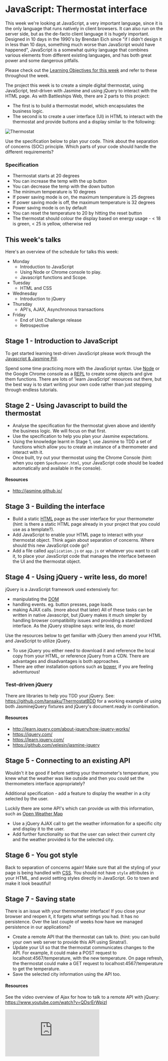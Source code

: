 # JavaScript: Thermostat interface

This week we're looking at JavaScript, a very important language, since it is the only language that runs natively in client browsers.  It can also run on the server side, but as the de-facto client language it is hugely important.  Designed in 10 days in the 1990's by Brendan Eich since "if I didn't design it in less than 10 days, something much worse than JavaScript would have happened", JavaScript is a somewhat quirky language that combines various elements from different existing languages, and has both great power and some dangerous pitfalls.

Please check out the [Learning Objectives for this week](learning_objectives.md) and refer to these throughout the week.

The project this week is to create a simple digital thermostat, using JavaScript, test-driven with Jasmine and using jQuery to interact with the HTML page.  As with Battleships Web, there are 2 parts to this project:

* The first is to build a thermostat model, which encapsulates the business logic.
* The second is to create a user interface (UI) in HTML to interact with the thermostat and provide buttons and a display similar to the following:


![Thermostat](../images/thermostat.png)

Use the specification below to plan your code.  Think about the separation of concerns (SOC) principle.  Which parts of your code should handle the different requirements?

### Specification

- Thermostat starts at 20 degrees
- You can increase the temp with the up button
- You can decrease the temp with the down button
- The minimum temperature is 10 degrees
- If power saving mode is on, the maximum temperature is 25 degrees
- If power saving mode is off, the maximum temperature is 32 degrees
- Power saving mode is on by default
- You can reset the temperature to 20 by hitting  the reset button
- The thermostat should colour the display based on energy usage - < 18 is green, < 25 is yellow, otherwise red


## This week's talks
Here's an overview of the schedule for talks this week:

* Monday
  * Introduction to JavaScript
  * Using Node or Chrome console to play.
  * Javascript functions and Scope.
* Tuesday
  * HTML and CSS
* Wednesday
  * Introduction to jQuery
* Thursday
  * API's, AJAX, Asynchronous transactions
* Friday
  * End of Unit Challenge release
  * Retrospective


## Stage 1 - Introduction to JavaScript

To get started learning test-driven JavaScript please work through the [Javascript & Jasmine Pill](../pills/javascript&JasminePill.md).

Spend some time practicing more with the JavaScript syntax.  Use [Node](https://nodejs.org/) or the Google Chrome console as a [REPL](http://en.wikipedia.org/wiki/Read%E2%80%93eval%E2%80%93print_loop) to create some objects and give them functions.  There are lots of 'learn JavaScript' resources out there, but the best way is to start writing your own code rather than just stepping through endless tutorials.


## Stage 2 - Using Javascript to build the thermostat

* Analyse the specification for the thermostat given above and identify the business logic.  We will focus on that first.
* Use the specification to help you plan your Jasmine expectations.
* Using the knowledge learnt in Stage 1, use Jasmine to TDD a set of functions which allow you to create an instance of a thermometer and interact with it.
* Once built, try out your thermostat using the Chrome Console (hint: when you open `SpecRunner.html`, your JavaScript code should be loaded automatically and available in the console).

#### Resources
* http://jasmine.github.io/


## Stage 3 - Building the interface
* Build a static [HTML](https://github.com/makersacademy/course/blob/master/pills/html.md) page as the user interface for your thermometer (hint: is there a static HTML page already in your project that you could use as a template?).
* Add JavaScript to enable your HTML page to interact with your thermostat object.  Think again about separation of concerns.  Where should this new JavaScript code go?
* Add a file called `application.js` or `app.js` or whatever you want to call it, to place your JavaScript code that manages the interface between the UI and the thermostat object.


## Stage 4 - Using jQuery - write less, do more!
jQuery is a JavaScript framework used extensively for:
  * manipulating the [DOM](https://developer.mozilla.org/en-US/docs/Web/API/Document_Object_Model)
  * handling events. eg. button presses, page loads.
  * making AJAX calls. (more about that later)
All of these tasks can be written in native Javascript, but jQuery makes it much simpler by handling browser compatibility issues and providing a standardized interface.  As the jQuery strapline says: write less, do more!

Use the resources below to get familiar with jQuery then amend your HTML and JavaScript to utilize jQuery.
  * To use jQuery you either need to download it and reference the local copy from your HTML, or reference jQuery from a CDN.  There are advantages and disadvantages is both approaches.
  * There are other installation options such as [bower](http://bower.io/), if you are feeling adventurous!

### Test-driven jQuery
There are libraries to help you TDD your jQuery.  See: https://github.com/tansaku/ThermostatBDD for a working example of using both JasminejQuery fixtures and jQuery's document.ready in combination.

#### Resources

* http://learn.jquery.com/about-jquery/how-jquery-works/
* https://jquery.com/
* https://learn.jquery.com/
* https://github.com/velesin/jasmine-jquery


## Stage 5 - Connecting to an existing API
Wouldn't it be good if before setting your thermometer's temperature, you knew what the weather was like outside and then you could set the thermometers interface appropriately?

Additional specification - add a feature to display the weather in a city selected by the user.

Luckily there are some API's which can provide us with this information, such as [Open Weather Map](http://openweathermap.org/api)

* Use a jQuery AJAX call to get the weather information for a specific city and display it to the user.
* Add further functionality so that the user can select their current city and the weather provided is for the selected city.

## Stage 6 - You got style
Back to separation of concerns again!  Make sure that all the styling of your page is being handled with [CSS](https://github.com/makersacademy/course/blob/master/pills/css.md).  You should not have `style` attributes in your HTML, and avoid setting styles directly in JavaScript.   Go to town and make it look beautiful!


## Stage 7 - Saving state
There is an issue with your thermometer interface!  If you close your browser and reopen it, it forgets what settings you had. It has no persistence. Over the last couple of weeks how have we managed persistence in our applications?

* Create a remote API that the thermostat can talk to. (hint: you can build your own web server to provide this API using Sinatra!).
* Update your UI so that the thermostat communicates changes to the API. For example, it could make a POST request to localhost:4567/temperature, with the new temperature.  On page refresh, the thermostat could make a GET request to localhost:4567/temperature to get the temperature.
* Save the selected city information using the API too.

#### Resources
See the video overview of Ajax for how to talk to a remote API with jQuery: https://www.youtube.com/watch?v=QDsrErWpizI


![Tracking pixel](https://githubanalytics.herokuapp.com/course/thermostat_es6/deprecated/thermostat.md)
